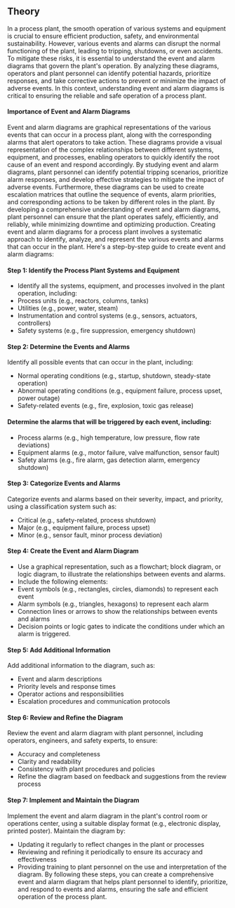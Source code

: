 ## Theory

In a process plant, the smooth operation of various systems and equipment is crucial to ensure efficient production, safety, and environmental sustainability. However, various events and alarms can disrupt the normal functioning of the plant, leading to tripping, shutdowns, or even accidents. To mitigate these risks, it is essential to understand the event and alarm diagrams that govern the plant's operation. By analyzing these diagrams, operators and plant personnel can identify potential hazards, prioritize responses, and take corrective actions to prevent or minimize the impact of adverse events. In this context, understanding event and alarm diagrams is critical to ensuring the reliable and safe operation of a process plant.

#### Importance of Event and Alarm Diagrams

Event and alarm diagrams are graphical representations of the various events that can occur in a process plant, along with the corresponding alarms that alert operators to take action. These diagrams provide a visual representation of the complex relationships between different systems, equipment, and processes, enabling operators to quickly identify the root cause of an event and respond accordingly. By studying event and alarm diagrams, plant personnel can identify potential tripping scenarios, prioritize alarm responses, and develop effective strategies to mitigate the impact of adverse events. Furthermore, these diagrams can be used to create escalation matrices that outline the sequence of events, alarm priorities, and corresponding actions to be taken by different roles in the plant. By developing a comprehensive understanding of event and alarm diagrams, plant personnel can ensure that the plant operates safely, efficiently, and reliably, while minimizing downtime and optimizing production.
Creating event and alarm diagrams for a process plant involves a systematic approach to identify, analyze, and represent the various events and alarms that can occur in the plant. Here's a step-by-step guide to create event and alarm diagrams:

#### Step 1: Identify the Process Plant Systems and Equipment

-	Identify all the systems, equipment, and processes involved in the plant operation, including:
-	Process units (e.g., reactors, columns, tanks)
-	Utilities (e.g., power, water, steam)
-	Instrumentation and control systems (e.g., sensors, actuators, controllers)
-	Safety systems (e.g., fire suppression, emergency shutdown)

#### Step 2: Determine the Events and Alarms

Identify all possible events that can occur in the plant, including:
-	Normal operating conditions (e.g., startup, shutdown, steady-state operation)
-	Abnormal operating conditions (e.g., equipment failure, process upset, power outage)
-	Safety-related events (e.g., fire, explosion, toxic gas release)

#### Determine the alarms that will be triggered by each event, including:

-	Process alarms (e.g., high temperature, low pressure, flow rate deviations)
-	Equipment alarms (e.g., motor failure, valve malfunction, sensor fault)
-	Safety alarms (e.g., fire alarm, gas detection alarm, emergency shutdown)
	
#### Step 3: Categorize Events and Alarms

Categorize events and alarms based on their severity, impact, and priority, using a classification system such as:
-	Critical (e.g., safety-related, process shutdown)
-	Major (e.g., equipment failure, process upset)
-	Minor (e.g., sensor fault, minor process deviation)

#### Step 4: Create the Event and Alarm Diagram

-	Use a graphical representation, such as a flowchart; block diagram, or logic diagram, to illustrate the relationships between events and alarms.
-	Include the following elements:
-	Event symbols (e.g., rectangles, circles, diamonds) to represent each event
-	Alarm symbols (e.g., triangles, hexagons) to represent each alarm
-	Connection lines or arrows to show the relationships between events and alarms
-	Decision points or logic gates to indicate the conditions under which an alarm is triggered.

#### Step 5: Add Additional Information

Add additional information to the diagram, such as:
-	Event and alarm descriptions
-	Priority levels and response times
-	Operator actions and responsibilities
-	Escalation procedures and communication protocols

#### Step 6: Review and Refine the Diagram

Review the event and alarm diagram with plant personnel, including operators, engineers, and safety experts, to ensure:
-	Accuracy and completeness
-	Clarity and readability
-	Consistency with plant procedures and policies
-	Refine the diagram based on feedback and suggestions from the review process

#### Step 7: Implement and Maintain the Diagram

Implement the event and alarm diagram in the plant's control room or operations center, using a suitable display format (e.g., electronic display, printed poster).
Maintain the diagram by:
-	Updating it regularly to reflect changes in the plant or processes
-	Reviewing and refining it periodically to ensure its accuracy and effectiveness
-	Providing training to plant personnel on the use and interpretation of the diagram.
By following these steps, you can create a comprehensive event and alarm diagram that helps plant personnel to identify, prioritize, and respond to events and alarms, ensuring the safe and efficient operation of the process plant.
